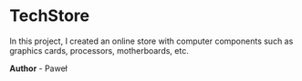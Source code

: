 # TechStore

In this project, I created an online store with computer components such as graphics cards, processors, motherboards, etc. 

**Author** - Paweł
